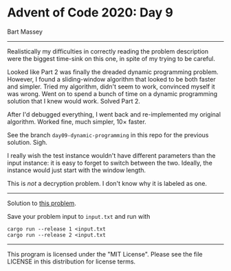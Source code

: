 # Advent of Code 2020: Day 9
Bart Massey

---

Realistically my difficulties in correctly reading the
problem description were the biggest time-sink on this one,
in spite of my trying to be careful.

Looked like Part 2 was finally the dreaded dynamic
programming problem. However, I found a sliding-window
algorithm that looked to be both faster and simpler. Tried
my algorithm, didn't seem to work, convinced myself it was
wrong. Went on to spend a bunch of time on a dynamic
programming solution that I knew would work. Solved Part 2.

After I'd debugged everything, I went back and
re-implemented my original algorithm. Worked fine, much
simpler, 10× faster.

See the branch `day09-dynamic-programming` in this repo for
the previous solution. Sigh.

I really wish the test instance wouldn't have
different parameters than the input instance: it is easy to
forget to switch between the two. Ideally, the instance
would just start with the window length.

This is *not* a decryption problem. I don't know why it is
labeled as one.

---

Solution to [this problem](https://adventofcode.com/2020/day/9).

Save your problem input to `input.txt` and run with

    cargo run --release 1 <input.txt
    cargo run --release 2 <input.txt

---

This program is licensed under the "MIT License".
Please see the file LICENSE in this distribution
for license terms.

